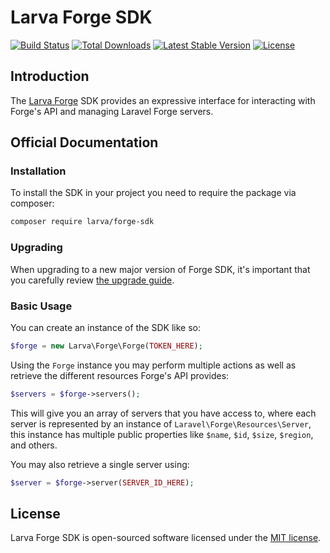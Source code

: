 # Larva Forge SDK

<a href="https://github.com/larvatecn/forge-sdk/actions"><img src="https://github.com/larvatecn/forge-sdk/workflows/tests/badge.svg" alt="Build Status"></a>
<a href="https://packagist.org/packages/larva/forge-sdk"><img src="https://img.shields.io/packagist/dt/larva/forge-sdk" alt="Total Downloads"></a>
<a href="https://packagist.org/packages/larva/forge-sdk"><img src="https://img.shields.io/packagist/v/larva/forge-sdk" alt="Latest Stable Version"></a>
<a href="https://packagist.org/packages/larva/forge-sdk"><img src="https://img.shields.io/packagist/l/larva/forge-sdk" alt="License"></a>

## Introduction

The [Larva Forge](https://forge.larva.com.cn) SDK provides an expressive interface for interacting with Forge's API and managing Laravel Forge servers.

## Official Documentation

### Installation

To install the SDK in your project you need to require the package via composer:

```bash
composer require larva/forge-sdk
```

### Upgrading

When upgrading to a new major version of Forge SDK, it's important that you carefully review [the upgrade guide](https://github.com/laravel/forge-sdk/blob/master/UPGRADE.md).

### Basic Usage

You can create an instance of the SDK like so:

```php
$forge = new Larva\Forge\Forge(TOKEN_HERE);
```

Using the `Forge` instance you may perform multiple actions as well as retrieve the different resources Forge's API provides:

```php
$servers = $forge->servers();
```

This will give you an array of servers that you have access to, where each server is represented by an instance of `Laravel\Forge\Resources\Server`, this instance has multiple public properties like `$name`, `$id`, `$size`, `$region`, and others.

You may also retrieve a single server using:

```php
$server = $forge->server(SERVER_ID_HERE);
```

## License

Larva Forge SDK is open-sourced software licensed under the [MIT license](LICENSE.md).
